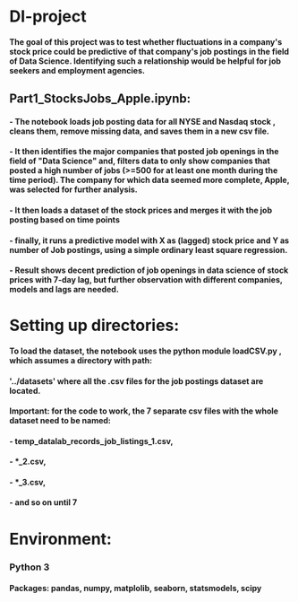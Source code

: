 # DI-project
#### The goal of this project was to test whether fluctuations in a company's stock price could be predictive of that company's job postings in the field of Data Science. Identifying such a relationship would be helpful for job seekers and employment agencies.

## Part1_StocksJobs_Apple.ipynb: 
#### - The notebook loads job posting data for all NYSE and Nasdaq stock , cleans them, remove missing data, and saves them in a new csv file. 

#### - It then identifies the major companies that posted job openings in the field of "Data Science" and, filters data to only show companies that posted a high number of jobs (>=500 for at least one month during the time period). The company for which data seemed more complete, Apple, was selected for further analysis.

#### - It then loads a dataset of the stock prices and merges it with the job posting based on time points

#### - finally, it runs a predictive model with X as (lagged) stock price and Y as number of Job postings, using a simple ordinary least square regression. 

#### - Result shows decent prediction of job openings in data science of stock prices with 7-day lag, but further observation with different companies, models and lags are needed. 


# Setting up directories:
#### To load the dataset, the notebook uses the python module loadCSV.py , which assumes a directory with path:
#### '../datasets' where all the .csv files for the job postings dataset are located. 
#### Important: for the code to work, the 7 separate csv files with the whole dataset need to be named: 
#### - temp_datalab_records_job_listings_1.csv, 
#### - *_2.csv, 
#### - *_3.csv, 
#### - and so on until 7


# Environment: 
### Python 3
#### Packages: pandas, numpy, matplolib, seaborn, statsmodels, scipy


